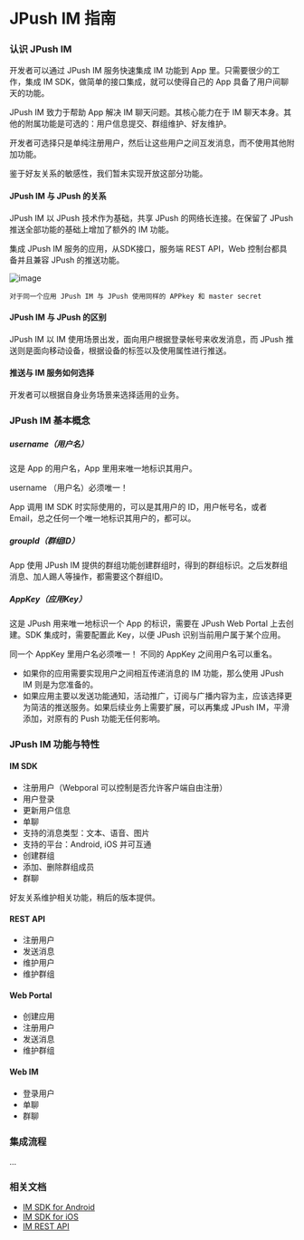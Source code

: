 # JPush IM 指南

### 认识 JPush IM

开发者可以通过 JPush IM 服务快速集成 IM 功能到 App 里。只需要很少的工作，集成 IM SDK，做简单的接口集成，就可以使得自己的 App 具备了用户间聊天的功能。

JPush IM 致力于帮助 App 解决 IM 聊天问题。其核心能力在于 IM 聊天本身。其他的附属功能是可选的：用户信息提交、群组维护、好友维护。 

开发者可选择只是单纯注册用户，然后让这些用户之间互发消息，而不使用其他附加功能。

鉴于好友关系的敏感性，我们暂未实现开放这部分功能。

#### JPush IM 与 JPush 的关系
JPush IM 以 JPush 技术作为基础，共享 JPush 的网络长连接。在保留了 JPush 推送全部功能的基础上增加了额外的 IM 功能。 

集成 JPush IM 服务的应用，从SDK接口，服务端 REST API，Web 控制台都具备并且兼容 JPush 的推送功能。

![image](../image/jpush_im_sdk.png)

```
对于同一个应用 JPush IM 与 JPush 使用同样的 APPkey 和 master secret
```

#### JPush IM 与 JPush 的区别
JPush IM 以 IM 使用场景出发，面向用户根据登录帐号来收发消息，而 JPush 推送则是面向移动设备，根据设备的标签以及使用属性进行推送。

#### 推送与 IM 服务如何选择
开发者可以根据自身业务场景来选择适用的业务。


### JPush IM 基本概念

##### username（用户名）

这是 App 的用户名，App 里用来唯一地标识其用户。

username （用户名）必须唯一！

App 调用 IM SDK 时实际使用的，可以是其用户的 ID，用户帐号名，或者 Email，总之任何一个唯一地标识其用户的，都可以。

##### groupId（群组ID）

App 使用 JPush IM 提供的群组功能创建群组时，得到的群组标识。之后发群组消息、加人踢人等操作，都需要这个群组ID。

##### AppKey（应用Key）

这是 JPush 用来唯一地标识一个 App 的标识，需要在 JPush Web Portal 上去创建。SDK 集成时，需要配置此 Key，以便 JPush 识别当前用户属于某个应用。

同一个 AppKey 里用户名必须唯一！ 不同的 AppKey 之间用户名可以重名。


* 如果你的应用需要实现用户之间相互传递消息的 IM 功能，那么使用 JPush IM 则是为您准备的。
* 如果应用主要以发送功能通知，活动推广，订阅与广播内容为主，应该选择更为简洁的推送服务。如果后续业务上需要扩展，可以再集成 JPush IM，平滑添加，对原有的 Push 功能无任何影响。




### JPush IM 功能与特性

#### IM SDK

+ 注册用户（Webporal 可以控制是否允许客户端自由注册）
+ 用户登录
+ 更新用户信息
+ 单聊
+ 支持的消息类型：文本、语音、图片
+ 支持的平台：Android, iOS 并可互通
+ 创建群组
+ 添加、删除群组成员
+ 群聊

好友关系维护相关功能，稍后的版本提供。

#### REST API

+ 注册用户
+ 发送消息
+ 维护用户
+ 维护群组

#### Web Portal

+ 创建应用
+ 注册用户
+ 发送消息
+ 维护群组

#### Web IM

+ 登录用户
+ 单聊
+ 群聊

### 集成流程

...


### 相关文档

+ [IM SDK for Android](../../client/im_sdk_android/)
+ [IM SDK for iOS](../../client/im_sdk_ios/)
+ [IM REST API](../../server/rest_api_im/)

